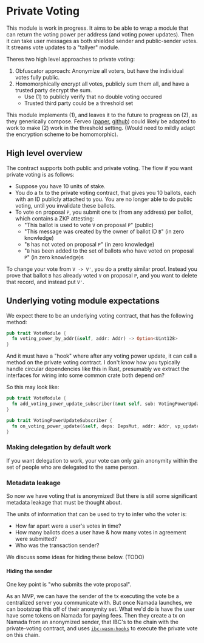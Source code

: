# Private Voting

This module is work in progress.
It aims to be able to wrap a module that can return the voting power per address (and voting power updates).
Then it can take user messages as both shielded sender and public-sender votes.
It streams vote updates to a "tallyer" module.

Theres two high level approaches to private voting:

1) Obfuscator approach: Anonymize all voters, but have the individual votes fully public.
2) Homomorphically encrypt all votes, publicly sum them all, and have a trusted party decrypt the sum.
    * Use (1) to publicly verify that no double voting occured
    * Trusted third party could be a threshold set

This module implements (1), and leaves it to the future to progress on (2), as they generically compose.
Ferveo ([paper](https://eprint.iacr.org/2022/898), [github](https://github.com/anoma/ferveo)) could likely be adapted to work to make (2) work in the threshold setting. (Would need to mildly adapt the encryption scheme to be homomorphic).

## High level overview

The contract supports both public and private voting. The flow if you want private voting is as follows:

* Suppose you have 10 units of stake.
* You do a tx to the private voting contract, that gives you 10 ballots, each with an ID publicly attached to you. You are no longer able to do public voting, until you invalidate these ballots.
* To vote on proposal `P`, you submit one tx (from any address) per ballot, which contains a ZKP attesting:
  * "This ballot is used to vote `V` on proposal `P`" (public)
  * "This message was created by the owner of ballot ID `B`" (in zero knowledge)
  * "`B` has not voted on proposal `P`" (in zero knowledge)
  * "`B` has been added to the set of ballots who have voted on proposal `P`" (in zero knowledge)s

To change your vote from `V -> V'`, you do a pretty similar proof. Instead you prove that ballot `B` has already voted `V` on proposal `P`, and you want to delete that record, and instead put `V'`.

## Underlying voting module expectations

We expect there to be an underlying voting contract, that has the following method:

```rust
pub trait VoteModule {
  fn voting_power_by_addr(&self, addr: Addr) -> Option<Uint128>
}
```

And it must have a "hook" where after any voting power update, it can call a method on the private voting contract.
I don't know how you typically handle circular dependencies like this in Rust, presumably we extract the interfaces for wiring into some common crate both depend on?

So this may look like:

```rust
pub trait VoteModule {
  fn add_voting_power_update_subscriber(&mut self, sub: VotingPowerUpdateSubscriber)
}

pub trait VotingPowerUpdateSubscriber {
  fn on_voting_power_update(&self, deps: DepsMut, addr: Addr, vp_update: Int128) -> Result<(), ContractError>
}
```

### Making delegation by default work

If you want delegation to work, your vote can only gain anonymity within the set of people who are delegated to the same person.

### Metadata leakage

So now we have voting that is anonymized! But there is still some significant metadata leakage that must be thought about.

The units of information that can be used to try to infer who the voter is:

* How far apart were a user's votes in time?
* How many ballots does a user have & how many votes in agreement were submitted?
* Who was the transaction sender?

We discuss some ideas for hiding these below. (TODO)

#### Hiding the sender

One key point is "who submits the vote proposal".

As an MVP, we can have the sender of the tx executing the vote be a centralized server you communicate with.
But once Namada launches, we can bootstrap this off of their anonymity set. What we'd do is have the user have some tokens on Namada for paying fees.
Then they create a tx on Namada from an anonymized sender, that IBC's to the chain with the private-voting contract, and uses [`ibc-wasm-hooks`](https://github.com/osmosis-labs/osmosis/blob/v13.x/x/ibc-hooks/README.md) to execute the private vote on this chain.
